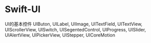 # Swift-UI
UI的基本控件
  UIButon,
  UILabel,
  UIImage,
  UITextField,
  UITextView,
  UIScrollerView,
  UISwitch,
  UISegentedControl,
  UIProgress,
  UISlider,
  UIAlertView,
  UIPickerView,
  UIStepper,
  UICoreMotion
  
  
